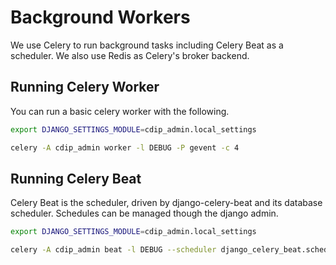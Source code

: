 # Background Workers

We use Celery to run background tasks including Celery Beat as a scheduler. We also use Redis as Celery's broker backend.

## Running Celery Worker

You can run a basic celery worker with the following.

```bash
export DJANGO_SETTINGS_MODULE=cdip_admin.local_settings

celery -A cdip_admin worker -l DEBUG -P gevent -c 4
```

## Running Celery Beat

Celery Beat is the scheduler, driven by django-celery-beat and its database scheduler.
Schedules can be managed though the django admin.

```bash
export DJANGO_SETTINGS_MODULE=cdip_admin.local_settings

celery -A cdip_admin beat -l DEBUG --scheduler django_celery_beat.schedulers:DatabaseScheduler
```
